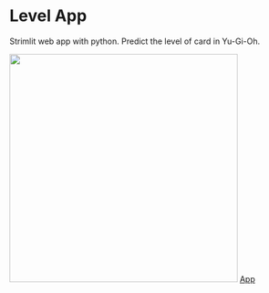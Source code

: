 # Level App
Strimlit web app with python. Predict the level  of card in Yu-Gi-Oh.

<img width="400px" src="https://drive.google.com/uc?id=1FwKjz3oFDcXSn7XpPtcjAg2Xmwu5biNM">
<a href="https://mortdur-level-app-09kso4.streamlit.app/">App</a>

